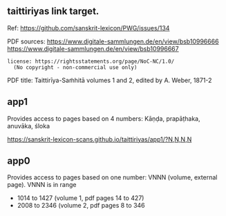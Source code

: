 

##  taittiriyas link target.

Ref: https://github.com/sanskrit-lexicon/PWG/issues/134


PDF sources:
 https://www.digitale-sammlungen.de/en/view/bsb10996666
 https://www.digitale-sammlungen.de/en/view/bsb10996667

    license: https://rightsstatements.org/page/NoC-NC/1.0/
      (No copyright - non-commercial use only)
      
PDF title: Taittirīya-Sam̃hitā volumes 1 and 2, edited by A. Weber, 1871-2

## app1
Provides access to pages based on 4 numbers:
Kāṇḍa, prapāṭhaka, anuvāka, śloka

https://sanskrit-lexicon-scans.github.io/taittiriyas/app1/?N,N,N,N

## app0
Provides access to pages based on one number: VNNN (volume, external page).
VNNN is in range
* 1014 to 1427 (volume 1, pdf pages 14 to 427)
* 2008 to 2346 (volume 2, pdf pages 8 to 346




